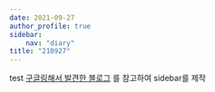 ```yaml
---
date: 2021-09-27
author_profile: true
sidebar:
    nav: "diary"
title: "210927"
---
```

test
[구글링해서 발견한 블로그](https://ansohxxn.github.io/blog/category/#-%EA%B5%AC%EC%A1%B0) 를 참고하여 sidebar를 제작

